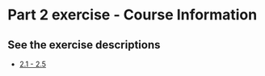 # Part 2 exercise - Course Information

## See the exercise descriptions

  - [2.1 - 2.5](https://fullstackopen.com/en/part2/rendering_a_collection_modules#exercises-2-1-2-5)
